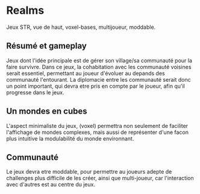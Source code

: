 # Realms

Jeux STR, vue de haut, voxel-bases, multijoueur, moddable.

## Résumé et gameplay
Jeux dont l'idée principale est de gérer son village/sa communauté pour la faire survivre. Dans ce jeux, la cohabitation avec les communauté voisines serait essentiel, permettant au joueur d'évoluer au depands des communauté l'entourant. La diplomacie entre les communauté serait donc un point important, qui devra etre pris en compte par le joueur, afin qu'il progresse dans le jeux.

## Un mondes en cubes
L'aspect minimaliste du jeux, (voxel) permettra non seulement de faciliter l'affichage de mondes complexes, mais aussi de représenter d'une facon plus intuitive la modulabilité du monde environnant.

## Communauté
Le jeux devra etre moddable, pour permettre au joueurs adepte de challenges plus difficile de les créer, ainsi que multi-joueur, car l'interaction avec d'autres est au centre du jeux.
